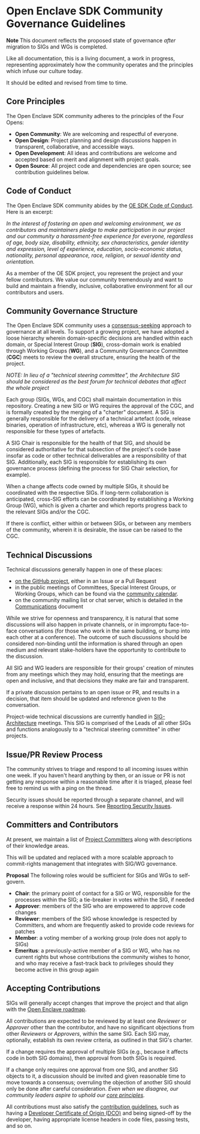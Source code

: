 Open Enclave SDK Community Governance Guidelines
==========================

**Note**
This document reflects the proposed state of governance *after* migration to SIGs and WGs is completed.

Like all documentation, this is a living document, a work in progress, representing
approximately how the community operates and the principles which infuse our
culture today.

It should be edited and revised from time to time.

Core Principles
---------------

The Open Enclave SDK community adheres to the principles of the Four Opens:

* **Open Community**: We are welcoming and respectful of everyone.
* **Open Design**: Project planning and design discussions happen in transparent, collaborative, and accessible ways.
* **Open Development**: All ideas and contributions are welcome and accepted based on merit and alignment with project goals.
* **Open Source**: All project code and dependencies are open source; see contribution guidelines below.

Code of Conduct
---------------

The Open Enclave SDK community abides by the
[OE SDK Code of Conduct](../CODE_OF_CONDUCT.md). Here is an
excerpt:

*In the interest of fostering an open and welcoming environment, we as
contributors and maintainers pledge to make participation in our project and our
community a harassment-free experience for everyone, regardless of age, body
size, disability, ethnicity, sex characteristics, gender identity and
expression, level of experience, education, socio-economic status, nationality,
personal appearance, race, religion, or sexual identity and orientation.*

As a member of the OE SDK project, you represent the project and your fellow
contributors. We value our community tremendously and want to build and maintain
a friendly, inclusive, collaborative environment for all our contributors and
users.

Community Governance Structure
------------------------------

The Open Enclave SDK community uses a
[consensus-seeking](https://en.wikipedia.org/wiki/Consensus-seeking_decision-making)
approach to governance at all levels. To support a growing project, we have
adopted a loose hierarchy wherein domain-specific decisions are handled within
each domain, or Special Interest Group (**SIG**), cross-domain work is enabled
through Working Groups (**WG**), and a Community Governance Committee (**CGC**)
meets to review the overall structure, ensuring the health of the project.

_NOTE: In lieu of a "technical steering committee", the Architecture SIG should
be considered as the best forum for technical debates that affect the whole
project_

Each group (SIGs, WGs, and CGC) shall maintain documentation in this repository.
Creating a new SIG or WG requires the approval of the CGC, and is formally
created by the merging of a "charter" document. A SIG is generally responsible
for the delivery of a technical artefact (code, release binaries, operation of
infrastructure, etc), whereas a WG is generally not responsible for these types
of artefacts.

A SIG Chair is responsible for the health of that SIG, and should be considered
authoritative for that subsection of the project's code base insofar as code or
other technical deliverables are a responsibility of that SIG. Additionally,
each SIG is responsible for establishing its own governance process (defining
the process for SIG Chair selection, for example).

When a change affects code owned by multiple SIGs, it should be coordinated with
the respective SIGs. If long-term collaboration is anticipated, cross-SIG
efforts can be coordinated by establishing a Working Group (WG), which is given
a charter and which reports progress back to the relevant SIGs and/or the CGC.

If there is conflict, either within or between SIGs, or between any members of
the community, wherein it is desirable, the issue can be raised to the CGC.

Technical Discussions
---------------------

Technical discussions generally happen in one of these places:

* [on the GitHub project](https://github.com/openenclave/openenclave), either in
  an Issue or a Pull Request
* in the public meetings of Committees, Special Interest Groups, or Working Groups, which can be found via the [community calendar](https://lists.confidentialcomputing.io/calendar).
* on the community mailing list or chat server, which is detailed in the [Communications](Communication.md) document

While we strive for openness and transparency, it is natural that some
discussions will also happen in private channels, or in impromptu face-to-face
conversations (for those who work in the same building, or bump into each other
at a conference). The outcome of such discussions should be considered
non-binding until the information is shared through an open medium and relevant
stake-holders have the opportunity to contribute to the discussion.

All SIG and WG leaders are responsible for their groups' creation of minutes from
any meetings which they may hold, ensuring that the meetings are open and inclusive, and
that decisions they make are fair and transparent.

If a private discussion pertains to an open issue or PR, and results in a
decision, that item should be updated and reference given to the conversation.

Project-wide technical discussions are currently handled in
[SIG-Architecture](sig-architecture/README.md) meetings. This SIG is comprised
of the Leads of all other SIGs and functions analogously to a "technical
steering committee" in other projects.

Issue/PR Review Process
-----------------------

The community strives to triage and respond to all incoming issues within one
week. If you haven't heard anything by then, or an issue or PR is not getting
any response within a reasonable time after it is triaged, please feel free to
remind us with a ping on the thread.

Security issues should be reported through a separate channel, and
will receive a response within 24 hours. See [Reporting Security
Issues](Contributing.md#reporting-security-issues).

Committers and Contributors
---------------------------

At present, we maintain a list of [Project Committers](Committers.md) along with
descriptions of their knowledge areas.

This will be updated and replaced with a more scalable approach to
commit-rights management that integrates with SIG/WG governance.

**Proposal** The following roles would be sufficient for SIGs and WGs to self-govern.

- **Chair**: the primary point of contact for a SIG or WG, responsible for the processes within the SIG; a tie-breaker in votes within the SIG, if needed
- **Approver**: members of the SIG who are empowered to approve code changes
- **Reviewer**: members of the SIG whose knowledge is respected by Committers, and whom are frequently asked to provide code reviews for patches
- **Member**: a voting member of a working group (role does not apply to SIGs)
- **Emeritus**: a previously-active member of a SIG or WG, who has no current rights but whose contributions the community wishes to honor, and who may receive a fast-track back to privileges should they become active in this group again

Accepting Contributions
-----------------------

SIGs will generally accept changes that improve the project and that align with the
[Open Enclave roadmap](https://github.com/openenclave/openenclave/projects).

All contributions are expected to be reviewed by at least one *Reviewer* or
*Approver* other than the contributor, and have no significant objections from
other *Reviewers* or *Approvers*, within the same SIG. Each SIG may,
optionally, establish its own review criteria, as outlined in that SIG's
charter.

If a change requires the approval of multiple SIGs (e.g., because it affects
code in both SIG domains), then approval from both SIGs is required.

If a change only requires one approval from one SIG, and another SIG objects to
it, a discussion should be invited and given reasonable time to move towards a
consensus; overruling the objection of another SIG should only be done after
careful consideration. *Even when we disagree, our community leaders aspire to
uphold our [core principles](#core-principles).*

All contributions must also satisfy the
[contribution guidelines](Contributing.md), such as having a
[Developer Certificate of Origin (DCO)](https://developercertificate.org/) and
being signed-off by the developer, having appropriate license headers in code
files, passing tests, and so on.